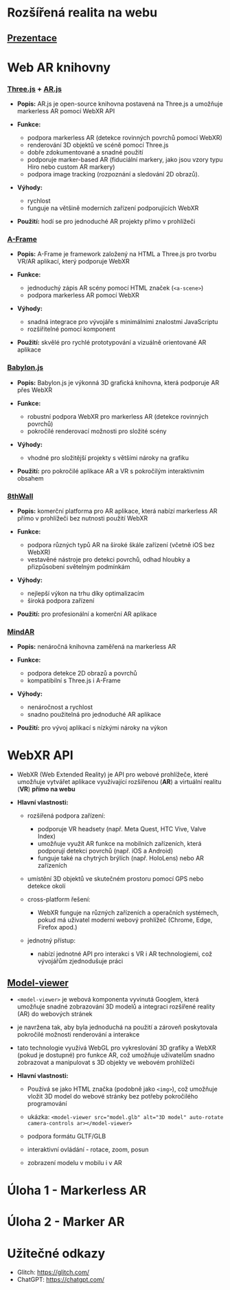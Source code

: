 # Rozšířená realita na webu

## [Prezentace](https://docs.google.com/presentation/d/1wiN_Lsa_bpyaS2wpj8AHzXRh36euV2b-tfG8Oa_SC6I/edit?usp=sharing)


# Web AR knihovny
### [Three.js](https://threejs.org/) + [AR.js](https://ar-js-org.github.io/AR.js-Docs/)
- **Popis:** AR.js je open-source knihovna postavená na Three.js a umožňuje markerless AR pomocí WebXR API

- **Funkce:**
    - podpora markerless AR (detekce rovinných povrchů pomocí WebXR)
    - renderování 3D objektů ve scéně pomocí Three.js
    - dobře zdokumentované a snadné použití
    - podporuje marker-based AR (fiduciální markery, jako jsou vzory typu Hiro nebo custom AR markery)
    - podpora image tracking (rozpoznání a sledování 2D obrazů).

- **Výhody:**
    - rychlost
    - funguje na většině moderních zařízení podporujících WebXR

- **Použití:** hodí se pro jednoduché AR projekty přímo v prohlížeči

### [A-Frame](https://aframe.io/)
- **Popis:** A-Frame je framework založený na HTML a Three.js pro tvorbu VR/AR aplikací, který podporuje WebXR

- **Funkce:**
    - jednoduchý zápis AR scény pomocí HTML značek (```<a-scene>```) 
    - podpora markerless AR pomocí WebXR

- **Výhody:**
    - snadná integrace pro vývojáře s minimálními znalostmi JavaScriptu
    - rozšiřitelné pomocí komponent
    
- **Použití:** skvělé pro rychlé prototypování a vizuálně orientované AR aplikace

### [Babylon.js](https://doc.babylonjs.com/)
- **Popis:** Babylon.js je výkonná 3D grafická knihovna, která podporuje AR přes WebXR

- **Funkce:**
    - robustní podpora WebXR pro markerless AR (detekce rovinných povrchů)
    - pokročilé renderovací možnosti pro složité scény

- **Výhody:**
    - vhodné pro složitější projekty s většími nároky na grafiku
    
- **Použití:** pro pokročilé aplikace AR a VR s pokročilým interaktivním obsahem

### [8thWall](https://www.8thwall.com/)
- **Popis:** komerční platforma pro AR aplikace, která nabízí markerless AR přímo v prohlížeči bez nutnosti použití WebXR

- **Funkce:**
    - podpora různých typů AR na široké škále zařízení (včetně iOS bez WebXR)
    - vestavěné nástroje pro detekci povrchů, odhad hloubky a přizpůsobení světelným podmínkám

- **Výhody:**
    - nejlepší výkon na trhu díky optimalizacím
    - široká podpora zařízení

- **Použití:** pro profesionální a komerční AR aplikace

### [MindAR](https://hiukim.github.io/mind-ar-js-doc/)
- **Popis:** nenáročná knihovna zaměřená na markerless AR

- **Funkce:**
    - podpora detekce 2D obrazů a povrchů
    - kompatibilní s Three.js i A-Frame

- **Výhody:**
    - nenáročnost a rychlost
    - snadno použitelná pro jednoduché AR aplikace

- **Použití:** pro vývoj aplikací s nízkými nároky na výkon

# WebXR API
- WebXR (Web Extended Reality) je API pro webové prohlížeče, které umožňuje vytvářet aplikace využívající rozšířenou (**AR**) a virtuální realitu (**VR**) **přímo na webu**

- **Hlavní vlastnosti:**
    - rozšířená podpora zařízení:
        - podporuje VR headsety (např. Meta Quest, HTC Vive, Valve Index)
        - umožňuje využít AR funkce na mobilních zařízeních, která podporují detekci povrchů (např. iOS a Android)
        - funguje také na chytrých brýlích (např. HoloLens) nebo AR zařízeních

    - umístění 3D objektů ve skutečném prostoru pomocí GPS nebo detekce okolí
    - cross-platform řešení:
        - WebXR funguje na různých zařízeních a operačních systémech, pokud má uživatel moderní webový prohlížeč (Chrome, Edge, Firefox apod.)
    - jednotný přístup:
        - nabízí jednotné API pro interakci s VR i AR technologiemi, což vývojářům zjednodušuje práci

## [Model-viewer](https://modelviewer.dev/)
- ```<model-viewer>``` je webová komponenta vyvinutá Googlem, která umožňuje snadné zobrazování 3D modelů a integraci rozšířené reality (AR) do webových stránek
- je navržena tak, aby byla jednoduchá na použití a zároveň poskytovala pokročilé možnosti renderování a interakce

- tato technologie využívá WebGL pro vykreslování 3D grafiky a WebXR (pokud je dostupné) pro funkce AR, což umožňuje uživatelům snadno zobrazovat a manipulovat s 3D objekty ve webovém prohlížeči

- **Hlavní vlastnosti:**
    - Používá se jako HTML značka (podobně jako ```<img>```), což umožňuje vložit 3D model do webové stránky bez potřeby pokročilého programování

    - ukázka: ```<model-viewer src="model.glb" alt="3D model" auto-rotate camera-controls ar></model-viewer>```
    - podpora formátu GLTF/GLB
    - interaktivní ovládání - rotace, zoom, posun
    - zobrazení modelu v mobilu i v AR

# Úloha 1 - Markerless AR

# Úloha 2 - Marker AR


# Užitečné odkazy
- Glitch: https://glitch.com/
- ChatGPT: https://chatgpt.com/